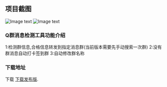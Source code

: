 
## 项目截图
![Image text](https://github.com/wanghao20/qqTool/tree/main/img/1.png)
![Image text](https://github.com/wanghao20/qqTool/tree/main/img/2.png)
### Q群消息检测工具功能介绍
1:检测群信息,合格信息转发到指定消息群(当前版本需要先手动搜索一次群)
2:没有群消息自动打卡签到群
3:自动修改群名称

### 下载地址

下载 [下载发布版](https://github.com/wanghao20/qqTool/blob/main/QQ%E5%B7%A5%E5%85%B7/build/release.apk).
